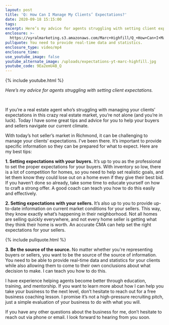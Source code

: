 ```yaml
---
layout: post
title: 'Q: How Can I Manage My Clients’ Expectations?'
date: 2020-09-18 15:15:00
tags:
excerpt: Here’s my advice for agents struggling with setting client expectations.
enclosure: >-
  https://vyralmarketing.s3.amazonaws.com/Marc+Highfill/Q_+How+Can+I+Manage+My+Clients%E2%80%99+Expectations_.mp4
pullquote: You need to provide real-time data and statistics.
enclosure_type: video/mp4
enclosure_time:
use_youtube_image: false
youtube_alternate_image: /uploads/expectations-yt-marc-highfill.jpg
youtube_code: 9Ea2emU4B_Q
---
```


{% include youtube.html %}

*Here’s my advice for agents struggling with setting client expectations.*

&nbsp;

If you’re a real estate agent who’s struggling with managing your clients’ expectations in this crazy real estate market, you’re not alone (and you’re in luck). Today I have some great tips and advice for you to help your buyers and sellers navigate our current climate.

With today’s hot seller’s market in Richmond, it can be challenging to manage your clients’ expectations. I’ve been there. It’s important to provide specific information so they can be prepared for what to expect. Here are my best tips:

**1\. Setting expectations with your buyers.** It’s up to you as the professional to set the proper expectations for your buyers. With inventory so low, there is a lot of competition for homes, so you need to help set realistic goals, and let them know they could lose out on a home even if they give their best bid. If you haven’t done so already, take some time to educate yourself on how to craft a strong offer. A good coach can teach you how to do this easily and effectively.

**2\. Setting expectations with your sellers.** It’s also up to you to provide up-to-date information on current market conditions for your sellers. This way, they know exactly what’s happening in their neighborhood. Not all homes are selling quickly everywhere, and not every home seller is getting what they think their home is worth. An accurate CMA can help set the right expectations for your sellers.

{% include pullquote.html %}

**3\. Be the source of the source.** No matter whether you're representing buyers or sellers, you want to be the source of the source of information. You need to be able to provide real-time data and statistics for your clients while also allowing them to come to their own conclusions about what decision to make. I can teach you how to do this.

I have experience helping agents become better through education, training, and mentorship. If you want to learn more about how I can help you take your business to the next level, don’t hesitate to reach out for a free business coaching lesson. I promise it’s not a high-pressure recruiting pitch, just a simple evaluation of your business to do with what you will.

If you have any other questions about the business for me, don’t hesitate to reach out via phone or email. I look forward to hearing from you soon.
